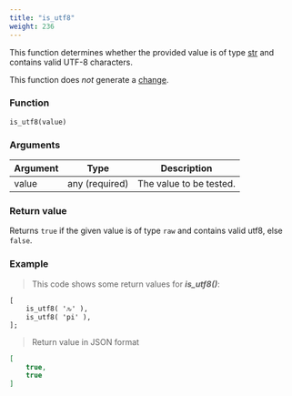 ```yaml
---
title: "is_utf8"
weight: 236
---
```


This function determines whether the provided value is of
type [str](../../data-types/str) and contains valid UTF-8 characters.

This function does *not* generate a [change](../../overview/changes).

### Function

`is_utf8(value)`

### Arguments

Argument | Type | Description
-------- | ---- | -----------
value | any (required) | The value to be tested.

### Return value

Returns `true` if the given value is of type `raw` and contains valid utf8, else `false`.

### Example

> This code shows some return values for ***is_utf8()***:

```thingsdb,json_response
[
    is_utf8( 'ԉ' ),
    is_utf8( 'pi' ),
];
```

> Return value in JSON format

```json
[
    true,
    true
]
```
